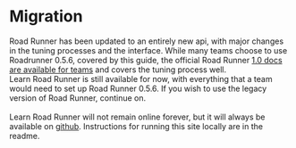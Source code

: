 # Migration
Road Runner has been updated to an entirely new api, with major changes in the tuning processes and the interface. While many teams choose to use Roadrunner 0.5.6, covered by this guide, the official Road Runner [1.0 docs are available for teams](https://rr.brott.dev/docs/v1-0/installation/) and covers the tuning process well.
<br />
Learn Road Runner is still available for now, with everything that a team would need to set up Road Runner 0.5.6. If you wish to use the legacy version of Road Runner, continue on.
<br />
<br />
Learn Road Runner will not remain online forever, but it will always be available on [github](https://github.com/NoahBres/LearnRoadRunner). Instructions for running this site locally are in the readme.